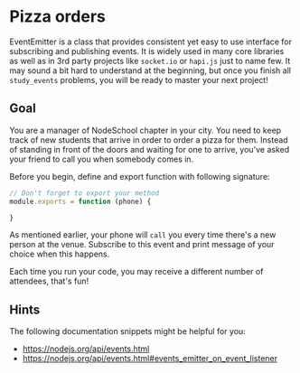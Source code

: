# Pizza orders

EventEmitter is a class that provides consistent yet easy to use interface for subscribing and publishing events.
It is widely used in many core libraries as well as in 3rd party projects like `socket.io` or `hapi.js` just to name few.
It may sound a bit hard to understand at the beginning, but once you finish all `study_events` problems, you will be ready to master your next project!

## Goal

You are a manager of NodeSchool chapter in your city. You need to keep track of new students that arrive in order to order a pizza for them.
Instead of standing in front of the doors and waiting for one to arrive, you've asked your friend to call you when somebody comes in.

Before you begin, define and export function with following signature:

```js
// Don't forget to export your method
module.exports = function (phone) {

}
```

As mentioned earlier, your phone will `call` you every time there's a new person at the venue.
Subscribe to this event and print message of your choice when this happens.

Each time you run your code, you may receive a different number of attendees, that's fun!

## Hints

The following documentation snippets might be helpful for you:
- https://nodejs.org/api/events.html
- https://nodejs.org/api/events.html#events_emitter_on_event_listener
